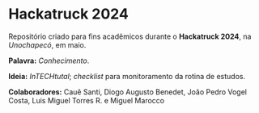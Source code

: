 # Hackatruck 2024

Repositório criado para fins acadêmicos durante o **Hackatruck 2024**, na *Unochapecó*, em maio.

**Palavra:** *Conhecimento*.

**Ideia:** *InTECHtutal*; *checklist* para monitoramento da rotina de estudos.

**Colaboradores:** Cauê Santi, Diogo Augusto Benedet, João Pedro Vogel Costa, Luis Miguel Torres R. e Miguel Marocco

